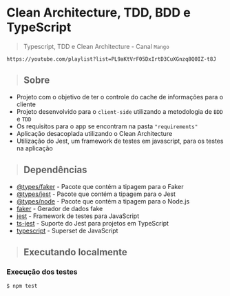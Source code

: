 # Clean Architecture, TDD, BDD e TypeScript

> Typescript, TDD e Clean Architecture - Canal `Mango` 

```
https://youtube.com/playlist?list=PL9aKtVrF05DxIrtD3CuXGnzq8Q0IZ-t8J
```
> ## Sobre

- Projeto com o objetivo de ter o controle do cache de informações para o cliente
- Projeto desenvolvido para o `client-side` utilizando a metodologia de `BDD` e `TDD` 
- Os requisitos para o app se encontram na pasta `"requirements"`
- Aplicação desacoplada utilizando o Clean Architecture
- Utilização do Jest, um framework de testes em javascript, para os testes na aplicação

> ## Dependências

- [@types/faker](https://www.npmjs.com/package/@types/faker) - Pacote que contém a tipagem para o Faker
- [@types/jest](https://www.npmjs.com/package/@types/jest) - Pacote que contém a tipagem para o Jest
- [@types/node](https://www.npmjs.com/package/@types/node) - Pacote que contém a tipagem para o Node.js
- [faker](https://www.npmjs.com/package/faker) - Gerador de dados fake
- [jest](https://www.npmjs.com/package/jest) - Framework de testes para JavaScript
- [ts-jest](https://www.npmjs.com/package/ts-jest) - Suporte do Jest para projetos em TypeScript
- [typescript](https://www.npmjs.com/package/typescript) - Superset de JavaScript

> ## Executando localmente

### Execução dos testes

```
$ npm test
```